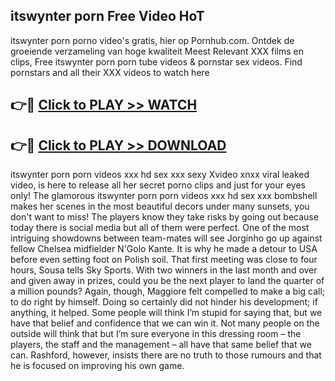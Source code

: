 ## itswynter porn Free Video HoT 

itswynter porn porno video's gratis, hier op Pornhub.com. Ontdek de groeiende verzameling van hoge kwaliteit Meest Relevant XXX films en clips,
Free itswynter porn porn tube videos & pornstar sex videos. Find pornstars and all their XXX videos to watch here


## 👉🔴 [Click to PLAY >> WATCH](http://us.freeplayer.one?title=itswynter_porn&ref=16D)

## 👉🔴 [Click to PLAY >> DOWNLOAD](http://us.freeplayer.one?title=itswynter_porn&ref=16D)


itswynter porn porn videos xxx hd sex xxx sexy Xvideo xnxx viral leaked video, is here to release all her secret porno clips and just for your eyes only! The glamorous itswynter porn porn videos xxx hd sex xxx bombshell makes her scenes in the most beautiful decors under many sunsets, you don't want to miss! The players know they take risks by going out because today there is social media but all of them were perfect. One of the most intriguing showdowns between team-mates will see Jorginho go up against fellow Chelsea midfielder N'Golo Kante. It is why he made a detour to USA before even setting foot on Polish soil. That first meeting was close to four hours, Sousa tells Sky Sports. With two winners in the last month and over and given away in prizes, could you be the next player to land the quarter of a million pounds? Again, though, Maggiore felt compelled to make a big call; to do right by himself. Doing so certainly did not hinder his development; if anything, it helped. Some people will think I’m stupid for saying that, but we have that belief and confidence that we can win it. Not many people on the outside will think that but I’m sure everyone in this dressing room – the players, the staff and the management – all have that same belief that we can. Rashford, however, insists there are no truth to those rumours and that he is focused on improving his own game.